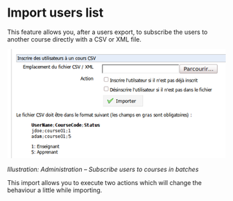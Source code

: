 # Import users list

This feature allows you, after a users export, to subscribe the users to another course directly with a CSV or XML file.

![](../../.gitbook/assets/inscrire-utilisateur-cours%20%283%29.png)

_Illustration: Administration – Subscribe users to courses in batches_

This import allows you to execute two actions which will change the behaviour a little while importing.

